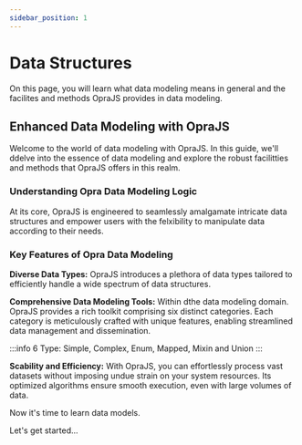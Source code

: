 ```yaml
---
sidebar_position: 1
---
```


# Data Structures

On this page, you will learn what data modeling means in general and the facilites and methods OpraJS provides in data modeling.

## Enhanced Data Modeling with OpraJS

Welcome to the world of data modeling with OpraJS. In this guide, we'll ddelve into the essence of data modeling and explore the robust facilitties and methods that OpraJS offers in this realm.

### Understanding Opra Data Modeling Logic

At its core, OpraJS is engineered to seamlessly amalgamate intricate data structures and empower users with the felxibility to manipulate data according to their needs.

### Key Features of Opra Data Modeling

**Diverse Data Types:** OpraJS introduces a plethora of data types tailored to efficiently handle a wide spectrum of data structures.

**Comprehensive Data Modeling Tools:** Within dthe data modeling domain. OpraJS provides a rich toolkit comprising six distinct categories. Each category is meticulously crafted with unique features, enabling streamlined data management and dissemination.

:::info
6 Type: Simple, Complex, Enum, Mapped, Mixin and Union
:::

**Scability and Efficiency:** With OpraJS, you can effortlessly process vast datasets without imposing undue strain on your system resources. Its optimized algorithms ensure smooth execution, even with large volumes of data.

Now it's time to learn data models.

Let's get started...